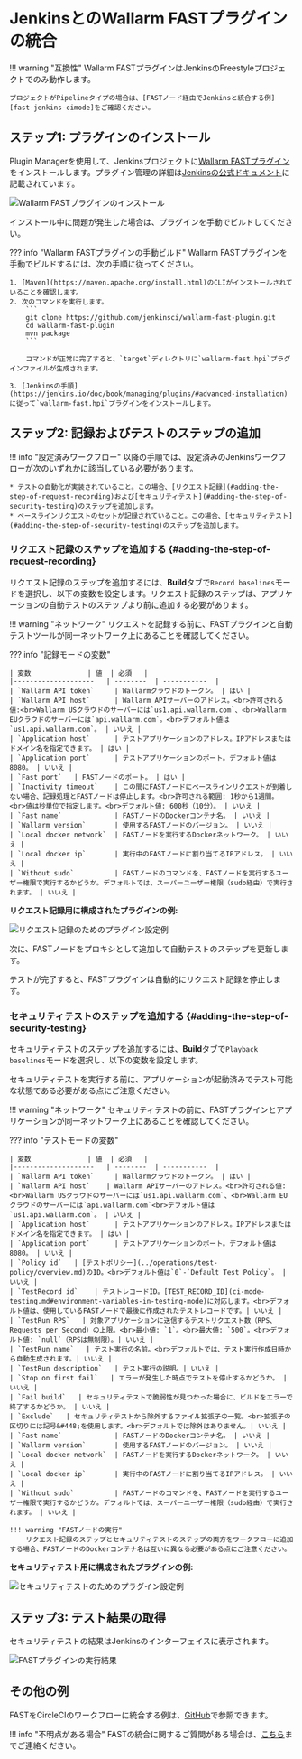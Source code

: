 [fast-node-token]:              ../operations/create-node.md
[fast-ci-mode-record]:          ci-mode-recording.md#environment-variables-in-recording-mode

[mail-to-us]:                   mailto:support@wallarm.com
[fast-examples-github]:         https://github.com/wallarm/fast-examples 

[jenkins-plugin-wallarm-fast]:   https://plugins.jenkins.io/wallarm-fast/

[jenkins-plugin-install]:       ../../images/fast/poc/common/examples/jenkins-plugin/jenkins-plugin-install.png
[jenkins-plugin-record-params]: ../../images/fast/poc/common/examples/jenkins-plugin/jenkins-plugin-record-params.png
[jenkins-plugin-playback-params]: ../../images/fast/poc/common/examples/jenkins-plugin/jenkins-plugin-playback-params.png
[jenkins-manage-plugin]:        https://jenkins.io/doc/book/managing/plugins/
[fast-example-jenkins-plugin-result]:  ../../images/fast/poc/common/examples/jenkins-plugin/jenkins-plugin-result.png
[fast-jenkins-cimode]:          examples/jenkins-cimode.md

# JenkinsとのWallarm FASTプラグインの統合

!!! warning "互換性"
    Wallarm FASTプラグインはJenkinsのFreestyleプロジェクトでのみ動作します。
    
    プロジェクトがPipelineタイプの場合は、[FASTノード経由でJenkinsと統合する例][fast-jenkins-cimode]をご確認ください。

## ステップ1: プラグインのインストール

Plugin Managerを使用して、Jenkinsプロジェクトに[Wallarm FASTプラグイン][jenkins-plugin-wallarm-fast]をインストールします。プラグイン管理の詳細は[Jenkinsの公式ドキュメント][jenkins-manage-plugin]に記載されています。

![Wallarm FASTプラグインのインストール][jenkins-plugin-install]

インストール中に問題が発生した場合は、プラグインを手動でビルドしてください。

??? info "Wallarm FASTプラグインの手動ビルド"
    Wallarm FASTプラグインを手動でビルドするには、次の手順に従ってください。

    1. [Maven](https://maven.apache.org/install.html)のCLIがインストールされていることを確認します。
    2. 次のコマンドを実行します。
        ```
        git clone https://github.com/jenkinsci/wallarm-fast-plugin.git
        cd wallarm-fast-plugin
        mvn package
        ```
        
        コマンドが正常に完了すると、`target`ディレクトリに`wallarm-fast.hpi`プラグインファイルが生成されます。

    3. [Jenkinsの手順](https://jenkins.io/doc/book/managing/plugins/#advanced-installation)に従って`wallarm-fast.hpi`プラグインをインストールします。

## ステップ2: 記録およびテストのステップの追加

!!! info "設定済みワークフロー"
    以降の手順では、設定済みのJenkinsワークフローが次のいずれかに該当している必要があります。

    * テストの自動化が実装されていること。この場合、[リクエスト記録](#adding-the-step-of-request-recording)および[セキュリティテスト](#adding-the-step-of-security-testing)のステップを追加します。
    * ベースラインリクエストのセットが記録されていること。この場合、[セキュリティテスト](#adding-the-step-of-security-testing)のステップを追加します。

### リクエスト記録のステップを追加する {#adding-the-step-of-request-recording}

リクエスト記録のステップを追加するには、**Build**タブで`Record baselines`モードを選択し、以下の変数を設定します。リクエスト記録のステップは、アプリケーションの自動テストのステップより前に追加する必要があります。

!!! warning "ネットワーク"
    リクエストを記録する前に、FASTプラグインと自動テストツールが同一ネットワーク上にあることを確認してください。

??? info "記録モードの変数"

    | 変数              | 値  | 必須   |
    |--------------------   | --------  | -----------  |
    | `Wallarm API token`     | Wallarmクラウドのトークン。 | はい |
    | `Wallarm API host`      | Wallarm APIサーバーのアドレス。<br>許可される値:<br>Wallarm USクラウドのサーバーには`us1.api.wallarm.com`、<br>Wallarm EUクラウドのサーバーには`api.wallarm.com`。<br>デフォルト値は`us1.api.wallarm.com`。 | いいえ |
    | `Application host`      | テストアプリケーションのアドレス。IPアドレスまたはドメイン名を指定できます。 | はい |
    | `Application port`      | テストアプリケーションのポート。デフォルト値は8080。 | いいえ |
    | `Fast port`   | FASTノードのポート。 | はい |
    | `Inactivity timeout`    | この間にFASTノードにベースラインリクエストが到着しない場合、記録処理とFASTノードは停止します。<br>許可される範囲: 1秒から1週間。<br>値は秒単位で指定します。<br>デフォルト値: 600秒（10分）。 | いいえ |
    | `Fast name`             | FASTノードのDockerコンテナ名。 | いいえ |
    | `Wallarm version`       | 使用するFASTノードのバージョン。 | いいえ |
    | `Local docker network`  | FASTノードを実行するDockerネットワーク。 | いいえ |
    | `Local docker ip`       | 実行中のFASTノードに割り当てるIPアドレス。 | いいえ |
    | `Without sudo`          | FASTノードのコマンドを、FASTノードを実行するユーザー権限で実行するかどうか。デフォルトでは、スーパーユーザー権限（sudo経由）で実行されます。 | いいえ |

**リクエスト記録用に構成されたプラグインの例:**

![リクエスト記録のためのプラグイン設定例][jenkins-plugin-record-params]

次に、FASTノードをプロキシとして追加して自動テストのステップを更新します。

テストが完了すると、FASTプラグインは自動的にリクエスト記録を停止します。

### セキュリティテストのステップを追加する {#adding-the-step-of-security-testing}

セキュリティテストのステップを追加するには、**Build**タブで`Playback baselines`モードを選択し、以下の変数を設定します。 

セキュリティテストを実行する前に、アプリケーションが起動済みでテスト可能な状態である必要がある点にご注意ください。

!!! warning "ネットワーク"
    セキュリティテストの前に、FASTプラグインとアプリケーションが同一ネットワーク上にあることを確認してください。

??? info "テストモードの変数"

    | 変数              | 値  | 必須   |
    |--------------------   | --------  | -----------  |
    | `Wallarm API token`     | Wallarmクラウドのトークン。 | はい |
    | `Wallarm API host`    | Wallarm APIサーバーのアドレス。<br>許可される値: <br>Wallarm USクラウドのサーバーには`us1.api.wallarm.com`、<br>Wallarm EUクラウドのサーバーには`api.wallarm.com`<br>デフォルト値は`us1.api.wallarm.com`。 | いいえ |
    | `Application host`      | テストアプリケーションのアドレス。IPアドレスまたはドメイン名を指定できます。 | はい |
    | `Application port`      | テストアプリケーションのポート。デフォルト値は8080。 | いいえ |
    | `Policy id`   | [テストポリシー](../operations/test-policy/overview.md)のID。<br>デフォルト値は`0`-`Default Test Policy`。 | いいえ |
    | `TestRecord id`    | テストレコードID。[TEST_RECORD_ID](ci-mode-testing.md#environment-variables-in-testing-mode)に対応します。<br>デフォルト値は、使用しているFASTノードで最後に作成されたテストレコードです。| いいえ |
    | `TestRun RPS`   | 対象アプリケーションに送信するテストリクエスト数（RPS、Requests per Second）の上限。<br>最小値: `1`。<br>最大値: `500`。<br>デフォルト値: `null`（RPSは無制限）。| いいえ |
    | `TestRun name`   | テスト実行の名前。<br>デフォルトでは、テスト実行作成日時から自動生成されます。| いいえ |
    | `TestRun description`   | テスト実行の説明。| いいえ |
    | `Stop on first fail`   | エラーが発生した時点でテストを停止するかどうか。 | いいえ |
    | `Fail build`   | セキュリティテストで脆弱性が見つかった場合に、ビルドをエラーで終了するかどうか。 | いいえ |
    | `Exclude`   | セキュリティテストから除外するファイル拡張子の一覧。<br>拡張子の区切りには記号&#448;を使用します。<br>デフォルトでは除外はありません。| いいえ |
    | `Fast name`             | FASTノードのDockerコンテナ名。 | いいえ |
    | `Wallarm version`       | 使用するFASTノードのバージョン。 | いいえ |
    | `Local docker network`  | FASTノードを実行するDockerネットワーク。 | いいえ |
    | `Local docker ip`       | 実行中のFASTノードに割り当てるIPアドレス。 | いいえ |
    | `Without sudo`          | FASTノードのコマンドを、FASTノードを実行するユーザー権限で実行するかどうか。デフォルトでは、スーパーユーザー権限（sudo経由）で実行されます。 | いいえ |

    !!! warning "FASTノードの実行"
        リクエスト記録のステップとセキュリティテストのステップの両方をワークフローに追加する場合、FASTノードのDockerコンテナ名は互いに異なる必要がある点にご注意ください。

**セキュリティテスト用に構成されたプラグインの例:**

![セキュリティテストのためのプラグイン設定例][jenkins-plugin-playback-params]

## ステップ3: テスト結果の取得

セキュリティテストの結果はJenkinsのインターフェイスに表示されます。

![FASTプラグインの実行結果][fast-example-jenkins-plugin-result]

## その他の例

FASTをCircleCIのワークフローに統合する例は、[GitHub][fast-examples-github]で参照できます。

!!! info "不明点がある場合"
    FASTの統合に関するご質問がある場合は、[こちら][mail-to-us]までご連絡ください。